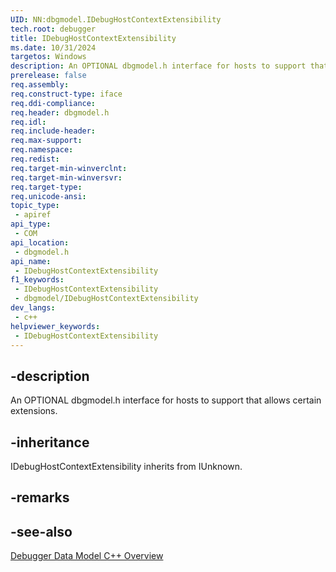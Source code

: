 ```yaml
---
UID: NN:dbgmodel.IDebugHostContextExtensibility
tech.root: debugger
title: IDebugHostContextExtensibility 
ms.date: 10/31/2024
targetos: Windows
description: An OPTIONAL dbgmodel.h interface for hosts to support that allows certain extensions.  
prerelease: false
req.assembly: 
req.construct-type: iface
req.ddi-compliance: 
req.header: dbgmodel.h
req.idl: 
req.include-header: 
req.max-support: 
req.namespace: 
req.redist: 
req.target-min-winverclnt: 
req.target-min-winversvr: 
req.target-type: 
req.unicode-ansi: 
topic_type:
 - apiref
api_type:
 - COM
api_location:
 - dbgmodel.h
api_name:
 - IDebugHostContextExtensibility
f1_keywords:
 - IDebugHostContextExtensibility
 - dbgmodel/IDebugHostContextExtensibility
dev_langs:
 - c++
helpviewer_keywords:
 - IDebugHostContextExtensibility
---
```


## -description

An OPTIONAL dbgmodel.h interface for hosts to support that allows certain extensions. 

## -inheritance

IDebugHostContextExtensibility inherits from IUnknown.

## -remarks

## -see-also

[Debugger Data Model C++ Overview](/windows-hardware/drivers/debugger/data-model-cpp-overview)
